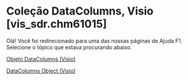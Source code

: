 
# Coleção DataColumns, Visio [vis_sdr.chm61015]

Olá! Você foi redirecionado para uma das nossas páginas de Ajuda F1. Selecione o tópico que estava procurando abaixo.

[Objeto DataColumns (Visio)](http://msdn.microsoft.com/library/620a56f5-d552-1247-22fb-18d07993d5ad%28Office.15%29.aspx)

[DataColumns Object (Visio)](http://msdn.microsoft.com/library/4741b6df-8613-9fda-1087-dba1a9a0fb5b.aspx)

